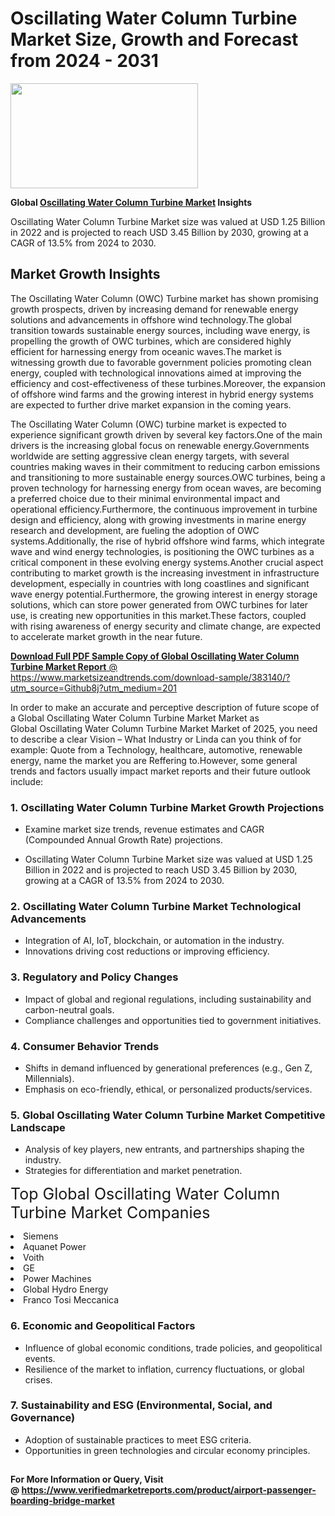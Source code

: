 <H1>Oscillating Water Column Turbine Market Size, Growth and Forecast from 2024 - 2031</H1><img class="aligncenter size-medium wp-image-584254" src="https://thirdeyenews.in/wp-content/uploads/2024/09/Global-Market-Research-300x168.jpeg" alt="" width="300" height="168" /><p><strong>Global&nbsp;<a href="https://www.marketsizeandtrends.com/download-sample/383140/?utm_source=Github8j?utm_medium=201">Oscillating Water Column Turbine Market</a> Insights</strong></p><p>Oscillating Water Column Turbine Market size was valued at USD 1.25 Billion in 2022 and is projected to reach USD 3.45 Billion by 2030, growing at a CAGR of 13.5% from 2024 to 2030.</p><p><h2>Market Growth Insights</h2> <p>The Oscillating Water Column (OWC) Turbine market has shown promising growth prospects, driven by increasing demand for renewable energy solutions and advancements in offshore wind technology.The global transition towards sustainable energy sources, including wave energy, is propelling the growth of OWC turbines, which are considered highly efficient for harnessing energy from oceanic waves.The market is witnessing growth due to favorable government policies promoting clean energy, coupled with technological innovations aimed at improving the efficiency and cost-effectiveness of these turbines.Moreover, the expansion of offshore wind farms and the growing interest in hybrid energy systems are expected to further drive market expansion in the coming years.</p> <p><a href="#"></a></p> <p>The Oscillating Water Column (OWC) turbine market is expected to experience significant growth driven by several key factors.One of the main drivers is the increasing global focus on renewable energy.Governments worldwide are setting aggressive clean energy targets, with several countries making waves in their commitment to reducing carbon emissions and transitioning to more sustainable energy sources.OWC turbines, being a proven technology for harnessing energy from ocean waves, are becoming a preferred choice due to their minimal environmental impact and operational efficiency.Furthermore, the continuous improvement in turbine design and efficiency, along with growing investments in marine energy research and development, are fueling the adoption of OWC systems.Additionally, the rise of hybrid offshore wind farms, which integrate wave and wind energy technologies, is positioning the OWC turbines as a critical component in these evolving energy systems.Another crucial aspect contributing to market growth is the increasing investment in infrastructure development, especially in countries with long coastlines and significant wave energy potential.Furthermore, the growing interest in energy storage solutions, which can store power generated from OWC turbines for later use, is creating new opportunities in this market.These factors, coupled with rising awareness of energy security and climate change, are expected to accelerate market growth in the near future.</p> <p><a href="#"></p><p><span class=""><strong>Download Full PDF Sample Copy of Global Oscillating Water Column Turbine Market Report</strong> @ <a href="https://www.marketsizeandtrends.com/download-sample/383140/?utm_source=Github8j?utm_medium=201" target="_blank">https://www.marketsizeandtrends.com/download-sample/383140/?utm_source=Github8j?utm_medium=201</a></span></p><p>In order to make an accurate and perceptive description of future scope of a Global&nbsp;Oscillating Water Column Turbine Market Market as Global&nbsp;Oscillating Water Column Turbine Market Market of 2025, you need to describe a clear Vision &ndash; What Industry or Linda can you think of for example: Quote from a Technology, healthcare, automotive, renewable energy, name the market you are Reffering to.However, some general trends and factors usually impact market reports and their future outlook include:</p><h3>1.&nbsp;<strong>Oscillating Water Column Turbine Market Growth Projections</strong></h3><ul><li>Examine market size trends, revenue estimates and CAGR (Compounded Annual Growth Rate) projections.</li><li><p>Oscillating Water Column Turbine Market size was valued at USD 1.25 Billion in 2022 and is projected to reach USD 3.45 Billion by 2030, growing at a CAGR of 13.5% from 2024 to 2030.</p></li></ul><h3>2.&nbsp;<strong>Oscillating Water Column Turbine Market Technological Advancements</strong></h3><ul><li>Integration of AI, IoT, blockchain, or automation in the industry.</li><li>Innovations driving cost reductions or improving efficiency.</li></ul><h3>3.&nbsp;<strong>Regulatory and Policy Changes</strong></h3><ul><li>Impact of global and regional regulations, including sustainability and carbon-neutral goals.</li><li>Compliance challenges and opportunities tied to government initiatives.</li></ul><h3>4.&nbsp;<strong>Consumer Behavior Trends</strong></h3><ul><li>Shifts in demand influenced by generational preferences (e.g., Gen Z, Millennials).</li><li>Emphasis on eco-friendly, ethical, or personalized products/services.</li></ul><h3>5.&nbsp;<strong>Global Oscillating Water Column Turbine Market Competitive Landscape</strong></h3><ul><li>Analysis of key players, new entrants, and partnerships shaping the industry.</li><li>Strategies for differentiation and market penetration.</li></ul><p data-pm-slice="1 1 []"><span style="color: inherit; font-family: inherit; font-size: 25px;">Top Global Oscillating Water Column Turbine Market Companies</span></p><div class="" data-test-id=""><p><li>Siemens</li><li> Aquanet Power</li><li> Voith</li><li> GE</li><li> Power Machines</li><li> Global Hydro Energy</li><li> Franco Tosi Meccanica</li></p></div><h3>6.&nbsp;<strong>Economic and Geopolitical Factors</strong></h3><ul><li>Influence of global economic conditions, trade policies, and geopolitical events.</li><li>Resilience of the market to inflation, currency fluctuations, or global crises.</li></ul><h3>7.&nbsp;<strong>Sustainability and ESG (Environmental, Social, and Governance)</strong></h3><ul><li>Adoption of sustainable practices to meet ESG criteria.</li><li>Opportunities in green technologies and circular economy principles.</li></ul><h2><strong style="font-size: 14px;">For More Information or Query, Visit @&nbsp;</strong><a style="background-color: #ffffff; font-size: 14px;" href="https://www.marketsizeandtrends.com/report/oscillating-water-column-turbine-market/" target="_blank">https://www.verifiedmarketreports.com/product/airport-passenger-boarding-bridge-market</a></h2>